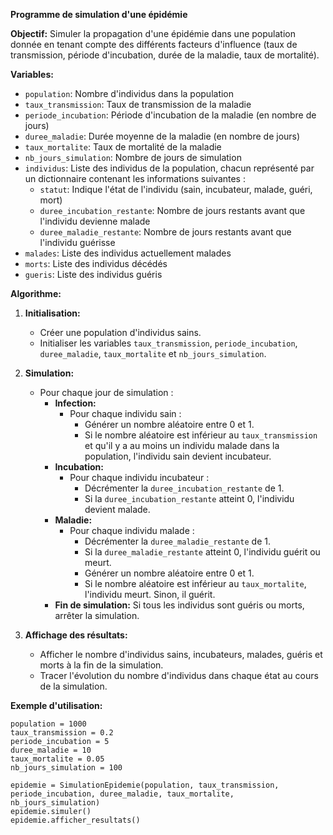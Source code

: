 **Programme de simulation d'une épidémie**

**Objectif:** Simuler la propagation d'une épidémie dans une population donnée en tenant compte des différents facteurs d'influence (taux de transmission, période d'incubation, durée de la maladie, taux de mortalité).

**Variables:**

* `population`: Nombre d'individus dans la population
* `taux_transmission`: Taux de transmission de la maladie
* `periode_incubation`: Période d'incubation de la maladie (en nombre de jours)
* `duree_maladie`: Durée moyenne de la maladie (en nombre de jours)
* `taux_mortalite`: Taux de mortalité de la maladie
* `nb_jours_simulation`: Nombre de jours de simulation
* `individus`: Liste des individus de la population, chacun représenté par un dictionnaire contenant les informations suivantes :
    * `statut`: Indique l'état de l'individu (sain, incubateur, malade, guéri, mort)
    * `duree_incubation_restante`: Nombre de jours restants avant que l'individu devienne malade
    * `duree_maladie_restante`: Nombre de jours restants avant que l'individu guérisse
* `malades`: Liste des individus actuellement malades
* `morts`: Liste des individus décédés
* `gueris`: Liste des individus guéris

**Algorithme:**

1. **Initialisation:**
    * Créer une population d'individus sains.
    * Initialiser les variables `taux_transmission`, `periode_incubation`, `duree_maladie`, `taux_mortalite` et `nb_jours_simulation`.

2. **Simulation:**
    * Pour chaque jour de simulation :
        * **Infection:**
            * Pour chaque individu sain :
                * Générer un nombre aléatoire entre 0 et 1.
                * Si le nombre aléatoire est inférieur au `taux_transmission` et qu'il y a au moins un individu malade dans la population, l'individu sain devient incubateur.
        * **Incubation:**
            * Pour chaque individu incubateur :
                * Décrémenter la `duree_incubation_restante` de 1.
                * Si la `duree_incubation_restante` atteint 0, l'individu devient malade.
        * **Maladie:**
            * Pour chaque individu malade :
                * Décrémenter la `duree_maladie_restante` de 1.
                * Si la `duree_maladie_restante` atteint 0, l'individu guérit ou meurt.
                * Générer un nombre aléatoire entre 0 et 1.
                * Si le nombre aléatoire est inférieur au `taux_mortalite`, l'individu meurt. Sinon, il guérit.
        * **Fin de simulation:** Si tous les individus sont guéris ou morts, arrêter la simulation.

3. **Affichage des résultats:**
    * Afficher le nombre d'individus sains, incubateurs, malades, guéris et morts à la fin de la simulation.
    * Tracer l'évolution du nombre d'individus dans chaque état au cours de la simulation.

**Exemple d'utilisation:**

```
population = 1000
taux_transmission = 0.2
periode_incubation = 5
duree_maladie = 10
taux_mortalite = 0.05
nb_jours_simulation = 100

epidemie = SimulationEpidemie(population, taux_transmission, periode_incubation, duree_maladie, taux_mortalite, nb_jours_simulation)
epidemie.simuler()
epidemie.afficher_resultats()
```